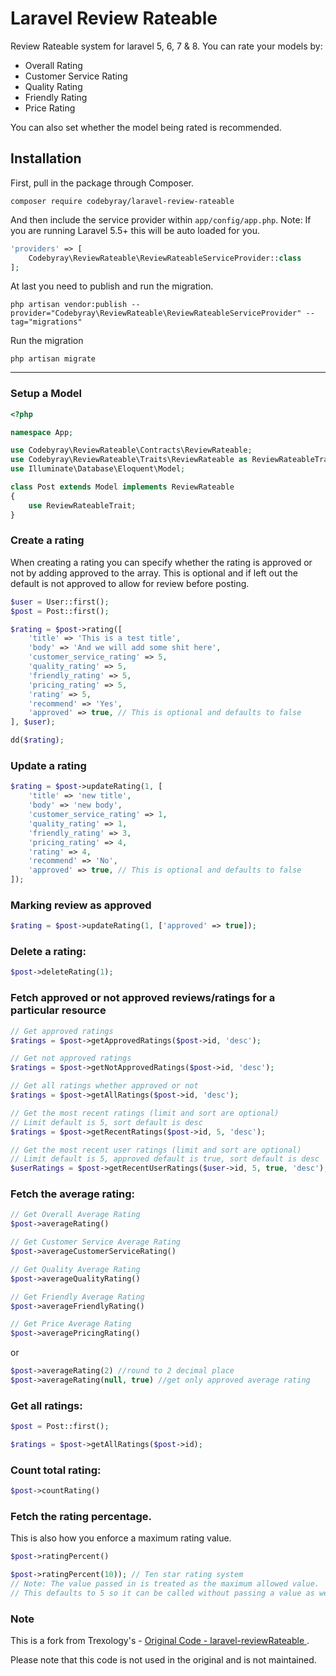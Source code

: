 # Laravel Review Rateable
Review Rateable system for laravel 5, 6, 7 & 8. You can rate your models by:
- Overall Rating
- Customer Service Rating
- Quality Rating
- Friendly Rating
- Price Rating

You can also set whether the model being rated is recommended.

## Installation

First, pull in the package through Composer.

```
composer require codebyray/laravel-review-rateable
```

And then include the service provider within `app/config/app.php`. Note: If you are running Laravel 5.5+ this will be auto loaded for you.

```php
'providers' => [
    Codebyray\ReviewRateable\ReviewRateableServiceProvider::class
];
```

At last you need to publish and run the migration.
```
php artisan vendor:publish --provider="Codebyray\ReviewRateable\ReviewRateableServiceProvider" --tag="migrations"
```

Run the migration
```
php artisan migrate
```

-----

### Setup a Model
```php
<?php

namespace App;

use Codebyray\ReviewRateable\Contracts\ReviewRateable;
use Codebyray\ReviewRateable\Traits\ReviewRateable as ReviewRateableTrait;
use Illuminate\Database\Eloquent\Model;

class Post extends Model implements ReviewRateable
{
    use ReviewRateableTrait;
}
```

### Create a rating
When creating a rating you can specify whether the rating is approved or not by adding approved to the array. This is optional and if left 
out the default is not approved to allow for review before posting.
```php
$user = User::first();
$post = Post::first();

$rating = $post->rating([
    'title' => 'This is a test title',
    'body' => 'And we will add some shit here',
    'customer_service_rating' => 5,
    'quality_rating' => 5,
    'friendly_rating' => 5,
    'pricing_rating' => 5,
    'rating' => 5,
    'recommend' => 'Yes',
    'approved' => true, // This is optional and defaults to false
], $user);

dd($rating);
```

### Update a rating
```php
$rating = $post->updateRating(1, [
    'title' => 'new title',
    'body' => 'new body',
    'customer_service_rating' => 1,
    'quality_rating' => 1,
    'friendly_rating' => 3,
    'pricing_rating' => 4,
    'rating' => 4,
    'recommend' => 'No',
    'approved' => true, // This is optional and defaults to false
]);
```
### Marking review as approved
```php
$rating = $post->updateRating(1, ['approved' => true]);
```
### Delete a rating:
```php
$post->deleteRating(1);
```

### Fetch approved or not approved reviews/ratings for a particular resource
```php
// Get approved ratings
$ratings = $post->getApprovedRatings($post->id, 'desc');

// Get not approved ratings
$ratings = $post->getNotApprovedRatings($post->id, 'desc');

// Get all ratings whether approved or not
$ratings = $post->getAllRatings($post->id, 'desc');

// Get the most recent ratings (limit and sort are optional)
// Limit default is 5, sort default is desc
$ratings = $post->getRecentRatings($post->id, 5, 'desc');

// Get the most recent user ratings (limit and sort are optional)
// Limit default is 5, approved default is true, sort default is desc
$userRatings = $post->getRecentUserRatings($user->id, 5, true, 'desc');

```
### Fetch the average rating:
````php
// Get Overall Average Rating
$post->averageRating()

// Get Customer Service Average Rating
$post->averageCustomerServiceRating()

// Get Quality Average Rating
$post->averageQualityRating()

// Get Friendly Average Rating
$post->averageFriendlyRating()

// Get Price Average Rating
$post->averagePricingRating()

````

or

````php
$post->averageRating(2) //round to 2 decimal place
$post->averageRating(null, true) //get only approved average rating 
````

### Get all ratings:
```php
$post = Post::first();

$ratings = $post->getAllRatings($post->id);
```

### Count total rating:
````php
$post->countRating()
````

### Fetch the rating percentage.
This is also how you enforce a maximum rating value.
````php
$post->ratingPercent()

$post->ratingPercent(10)); // Ten star rating system
// Note: The value passed in is treated as the maximum allowed value.
// This defaults to 5 so it can be called without passing a value as well.
````

### Note
This is a fork from Trexology's - [Original Code - laravel-reviewRateable
](https://github.com/Trexology/laravel-reviewRateable).

Please note that this code is not used in the original and is not maintained.

